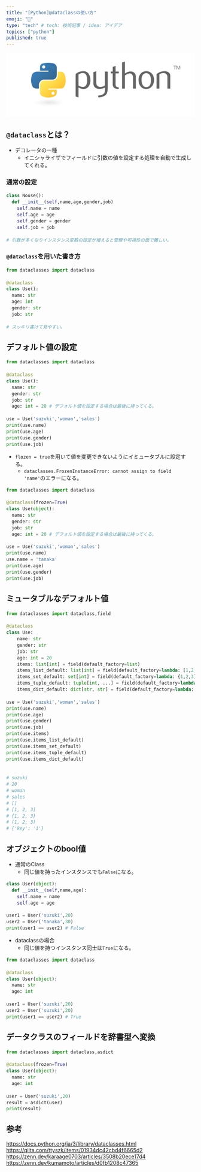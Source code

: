 ```yaml
---
title: "[Python]@dataclassの使い方"
emoji: "🎃"
type: "tech" # tech: 技術記事 / idea: アイデア
topics: ["python"]
published: true
---
```

![](/images/py_logo/python-logo-master-v3-TM.png)

## `@dataclass`とは？
- デコレータの一種
  - イニシャライザでフィールドに引数の値を設定する処理を自動で生成してくれる。

### 通常の設定
```py
class Nouse():
  def __init__(self,name,age,gender,job)
    self.name = name
    self.age = age
    self.gender = gender
    self.job = job

# 引数が多くなりインスタンス変数の設定が増えると管理や可視性の面で難しい。
```

### `@dataclass`を用いた書き方
```py
from dataclasses import dataclass

@dataclass
class Use():
  name: str
  age: int
  gender: str
  job: str

# スッキリ書けて見やすい。
```
## デフォルト値の設定
```py
from dataclasses import dataclass

@dataclass
class Use():
  name: str
  gender: str
  job: str
  age: int = 20 # デフォルト値を設定する場合は最後に持ってくる。

use = Use('suzuki','woman','sales')
print(use.name)
print(use.age)
print(use.gender)
print(use.job)
```

- `flozen = true`を用いて値を変更できないようにイミュータブルに設定する。
  - `dataclasses.FrozenInstanceError: cannot assign to field 'name'`のエラーになる。
```py
from dataclasses import dataclass

@dataclass(frozen=True)
class Use(object):
  name: str
  gender: str
  job: str
  age: int = 20 # デフォルト値を設定する場合は最後に持ってくる。

use = Use('suzuki','woman','sales')
print(use.name)
use.name = 'tanaka'
print(use.age)
print(use.gender)
print(use.job)
```

## ミュータブルなデフォルト値
```py
from dataclasses import dataclass,field

@dataclass
class Use:
    name: str
    gender: str
    job: str
    age: int = 20
    items: list[int] = field(default_factory=list)
    items_list_default: list[int] = field(default_factory=lambda: [1,2,3])
    items_set_default: set[int] = field(default_factory=lambda: {1,2,3})
    items_tuple_default: tuple[int, ...] = field(default_factory=lambda: (1,2,3))
    items_dict_default: dict[str, str] = field(default_factory=lambda: {"key":"1"})

use = Use('suzuki','woman','sales')
print(use.name)
print(use.age)
print(use.gender)
print(use.job)
print(use.items)
print(use.items_list_default)
print(use.items_set_default)
print(use.items_tuple_default)
print(use.items_dict_default)


# suzuki
# 20
# woman
# sales
# []
# [1, 2, 3]
# {1, 2, 3}
# (1, 2, 3)
# {'key': '1'}

```

## オブジェクトのbool値
- 通常のClass
  - 同じ値を持ったインスタンスでも`False`になる。

```py
class User(object):
  def __init__(self,name,age):
    self.name = name
    self.age = age

user1 = User('suzuki',20)
user2 = User('tanaka',30)
print(user1 == user2) # False
```

- dataclassの場合
  - 同じ値を持つインスタンス同士は`True`になる。

```py
from dataclasses import dataclass

@dataclass
class User(object):
  name: str
  age: int

user1 = User('suzuki',20)
user2 = User('suzuki',20)
print(user1 == user2) # True
```

## データクラスのフィールドを辞書型へ変換
```py
from dataclasses import dataclass,asdict

@dataclass(frozen=True)
class User(object):
  name: str
  age: int

user = User('suzuki',20)
result = asdict(user)
print(result)

```

## 参考
https://docs.python.org/ja/3/library/dataclasses.html
https://qiita.com/ttyszk/items/01934dc42cbd4f6665d2
https://zenn.dev/karaage0703/articles/3508b20ece17d4
https://zenn.dev/kumamoto/articles/d0fb1208c47365
